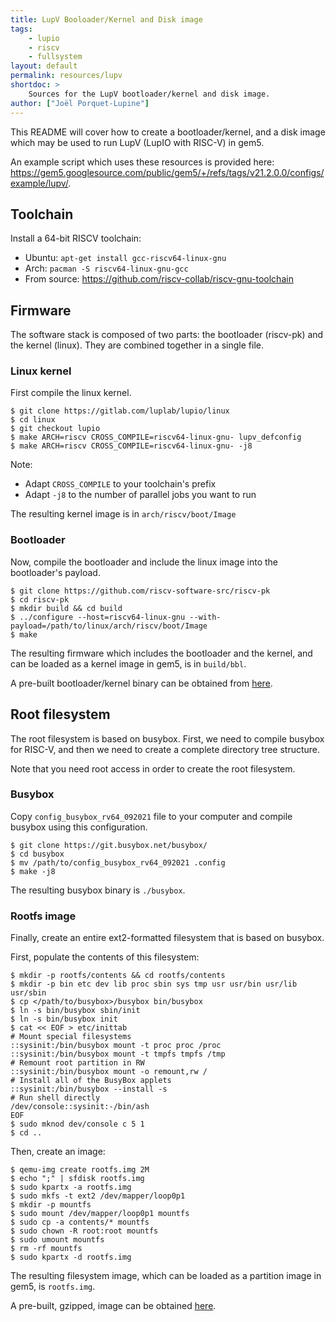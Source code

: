 ```yaml
---
title: LupV Booloader/Kernel and Disk image
tags:
    - lupio
    - riscv
    - fullsystem
layout: default
permalink: resources/lupv
shortdoc: >
    Sources for the LupV bootloader/kernel and disk image.
author: ["Joël Porquet-Lupine"]
---
```


This README will cover how to create a bootloader/kernel, and a disk image which may be used to run LupV (LupIO with RISC-V) in gem5.

An example script which uses these resources is provided here: <https://gem5.googlesource.com/public/gem5/+/refs/tags/v21.2.0.0/configs/example/lupv/>.


## Toolchain

Install a 64-bit RISCV toolchain:

- Ubuntu: `apt-get install gcc-riscv64-linux-gnu`
- Arch: `pacman -S riscv64-linux-gnu-gcc`
- From source: https://github.com/riscv-collab/riscv-gnu-toolchain

## Firmware

The software stack is composed of two parts: the bootloader (riscv-pk) and the
kernel (linux). They are combined together in a single file.

### Linux kernel

First compile the linux kernel.

```terminal
$ git clone https://gitlab.com/luplab/lupio/linux
$ cd linux
$ git checkout lupio
$ make ARCH=riscv CROSS_COMPILE=riscv64-linux-gnu- lupv_defconfig
$ make ARCH=riscv CROSS_COMPILE=riscv64-linux-gnu- -j8
```

Note:
- Adapt `CROSS_COMPILE` to your toolchain's prefix
- Adapt `-j8` to the number of parallel jobs you want to run

The resulting kernel image is in `arch/riscv/boot/Image`



### Bootloader

Now, compile the bootloader and include the linux image into the bootloader's
payload.

```terminal
$ git clone https://github.com/riscv-software-src/riscv-pk
$ cd riscv-pk
$ mkdir build && cd build
$ ../configure --host=riscv64-linux-gnu --with-payload=/path/to/linux/arch/riscv/boot/Image
$ make
```

The resulting firmware which includes the bootloader and the kernel, and can be
loaded as a kernel image in gem5, is in `build/bbl`.

A pre-built bootloader/kernel binary can be obtained from [here](http://dist.gem5.org/dist/v21-2/kernels/riscv/static/lupio-linux).

## Root filesystem

The root filesystem is based on busybox. First, we need to compile busybox for
RISC-V, and then we need to create a complete directory tree structure.

Note that you need root access in order to create the root filesystem.

### Busybox

Copy `config_busybox_rv64_092021` file to your computer and compile busybox using this
configuration.

```terminal
$ git clone https://git.busybox.net/busybox/
$ cd busybox
$ mv /path/to/config_busybox_rv64_092021 .config
$ make -j8
```

The resulting busybox binary is `./busybox`.

### Rootfs image

Finally, create an entire ext2-formatted filesystem that is based on busybox.

First, populate the contents of this filesystem:

```terminal
$ mkdir -p rootfs/contents && cd rootfs/contents
$ mkdir -p bin etc dev lib proc sbin sys tmp usr usr/bin usr/lib usr/sbin
$ cp </path/to/busybox>/busybox bin/busybox
$ ln -s bin/busybox sbin/init
$ ln -s bin/busybox init
$ cat << EOF > etc/inittab
# Mount special filesystems
::sysinit:/bin/busybox mount -t proc proc /proc
::sysinit:/bin/busybox mount -t tmpfs tmpfs /tmp
# Remount root partition in RW
::sysinit:/bin/busybox mount -o remount,rw /
# Install all of the BusyBox applets
::sysinit:/bin/busybox --install -s
# Run shell directly
/dev/console::sysinit:-/bin/ash
EOF
$ sudo mknod dev/console c 5 1
$ cd ..
```

Then, create an image:

```terminal
$ qemu-img create rootfs.img 2M
$ echo ";" | sfdisk rootfs.img
$ sudo kpartx -a rootfs.img
$ sudo mkfs -t ext2 /dev/mapper/loop0p1
$ mkdir -p mountfs
$ sudo mount /dev/mapper/loop0p1 mountfs
$ sudo cp -a contents/* mountfs
$ sudo chown -R root:root mountfs
$ sudo umount mountfs
$ rm -rf mountfs
$ sudo kpartx -d rootfs.img
```

The resulting filesystem image, which can be loaded as a partition image in
gem5, is `rootfs.img`.

A pre-built, gzipped, image can be obtained [here](http://dist.gem5.org/dist/v21-2/images/riscv/busybox/riscv-lupio-busybox.img.gz).
